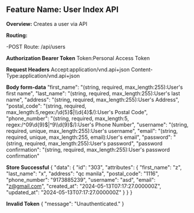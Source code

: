 ## Feature Name: User Index API

**Overview:**
Creates a user via API

**Routing:**

-POST Route: /api/users

**Authorization Bearer Token**
Token:Personal Access Token

**Request Headers**
Accept:application/vnd.api+json
Content-Type:application/vnd.api+json

**Body form-data**
"first_name": "(string, required, max_length:255):User's first name",
"last_name": "(string, required, max_length:255):User's last name",
"address": "(string, required, max_length:255):User's Address",
"postal_code": "(string, required, max_length:5,regex:/\\d{5}$|\\d{4}$/):User's Postal Code",
"phone_number": "(string, required, max_length:5, regex:/^09\\d{9}$|^9\\d{9}$/):User's Phone Number",
"username": "(string, required, unique, max_length:255):User's username",
"email": "(string, required, unique, max_length:255, email):User's email",
"password": "(string, required, max_length:255):User's password",
"password confirmation": "(string, required, max_length:255):User's password confirmation"

**Store Successful**
{
"data": {
"id": "303",
"attributes": {
"first_name": "z",
"last_name": "x",
"address": "qc manila",
"postal_code": "1116",
"phone_number": "9173885239",
"username": "asd",
"email": "z@gmail.com",
"created_at": "2024-05-13T07:17:27.000000Z",
"updated_at": "2024-05-13T07:17:27.000000Z"
}
}
}

**Invalid Token**
{
"message": "Unauthenticated."
}
